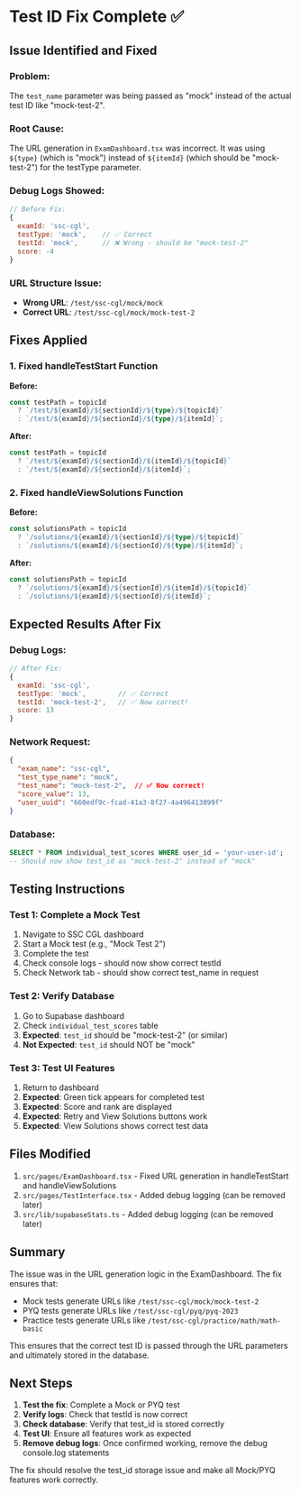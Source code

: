 # Test ID Fix Complete ✅

## Issue Identified and Fixed

### Problem:
The `test_name` parameter was being passed as "mock" instead of the actual test ID like "mock-test-2".

### Root Cause:
The URL generation in `ExamDashboard.tsx` was incorrect. It was using `${type}` (which is "mock") instead of `${itemId}` (which should be "mock-test-2") for the testType parameter.

### Debug Logs Showed:
```javascript
// Before Fix:
{
  examId: 'ssc-cgl',
  testType: 'mock',    // ✅ Correct
  testId: 'mock',      // ❌ Wrong - should be "mock-test-2"
  score: -4
}
```

### URL Structure Issue:
- **Wrong URL**: `/test/ssc-cgl/mock/mock`
- **Correct URL**: `/test/ssc-cgl/mock/mock-test-2`

## Fixes Applied

### 1. Fixed handleTestStart Function
**Before:**
```typescript
const testPath = topicId 
  ? `/test/${examId}/${sectionId}/${type}/${topicId}`
  : `/test/${examId}/${sectionId}/${type}/${itemId}`;
```

**After:**
```typescript
const testPath = topicId 
  ? `/test/${examId}/${sectionId}/${itemId}/${topicId}`
  : `/test/${examId}/${sectionId}/${itemId}`;
```

### 2. Fixed handleViewSolutions Function
**Before:**
```typescript
const solutionsPath = topicId 
  ? `/solutions/${examId}/${sectionId}/${type}/${topicId}`
  : `/solutions/${examId}/${sectionId}/${type}/${itemId}`;
```

**After:**
```typescript
const solutionsPath = topicId 
  ? `/solutions/${examId}/${sectionId}/${itemId}/${topicId}`
  : `/solutions/${examId}/${sectionId}/${itemId}`;
```

## Expected Results After Fix

### Debug Logs:
```javascript
// After Fix:
{
  examId: 'ssc-cgl',
  testType: 'mock',        // ✅ Correct
  testId: 'mock-test-2',   // ✅ Now correct!
  score: 13
}
```

### Network Request:
```json
{
  "exam_name": "ssc-cgl",
  "test_type_name": "mock",
  "test_name": "mock-test-2",  // ✅ Now correct!
  "score_value": 13,
  "user_uuid": "660edf9c-fcad-41a3-8f27-4a496413899f"
}
```

### Database:
```sql
SELECT * FROM individual_test_scores WHERE user_id = 'your-user-id';
-- Should now show test_id as "mock-test-2" instead of "mock"
```

## Testing Instructions

### Test 1: Complete a Mock Test
1. Navigate to SSC CGL dashboard
2. Start a Mock test (e.g., "Mock Test 2")
3. Complete the test
4. Check console logs - should now show correct testId
5. Check Network tab - should show correct test_name in request

### Test 2: Verify Database
1. Go to Supabase dashboard
2. Check `individual_test_scores` table
3. **Expected**: `test_id` should be "mock-test-2" (or similar)
4. **Not Expected**: `test_id` should NOT be "mock"

### Test 3: Test UI Features
1. Return to dashboard
2. **Expected**: Green tick appears for completed test
3. **Expected**: Score and rank are displayed
4. **Expected**: Retry and View Solutions buttons work
5. **Expected**: View Solutions shows correct test data

## Files Modified

1. `src/pages/ExamDashboard.tsx` - Fixed URL generation in handleTestStart and handleViewSolutions
2. `src/pages/TestInterface.tsx` - Added debug logging (can be removed later)
3. `src/lib/supabaseStats.ts` - Added debug logging (can be removed later)

## Summary

The issue was in the URL generation logic in the ExamDashboard. The fix ensures that:
- Mock tests generate URLs like `/test/ssc-cgl/mock/mock-test-2`
- PYQ tests generate URLs like `/test/ssc-cgl/pyq/pyq-2023`
- Practice tests generate URLs like `/test/ssc-cgl/practice/math/math-basic`

This ensures that the correct test ID is passed through the URL parameters and ultimately stored in the database.

## Next Steps

1. **Test the fix**: Complete a Mock or PYQ test
2. **Verify logs**: Check that testId is now correct
3. **Check database**: Verify that test_id is stored correctly
4. **Test UI**: Ensure all features work as expected
5. **Remove debug logs**: Once confirmed working, remove the debug console.log statements

The fix should resolve the test_id storage issue and make all Mock/PYQ features work correctly.
